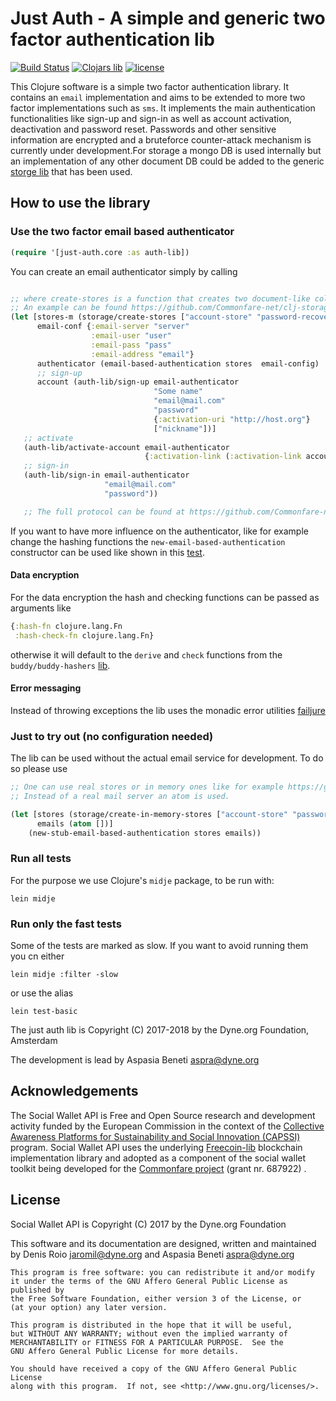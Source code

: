 # Just Auth - A simple and generic two factor authentication lib

[![Build Status](https://travis-ci.org/Commonfare-net/just-auth.svg?branch=master)](https://travis-ci.org/Commonfare-net/just-auth)
[![Clojars lib][clojars-logo]][clojars-url]
[![license][license-image]][license-url]

[clojars-url]: https://clojars.org/org.clojars.dyne/clj-storage
[clojars-logo]: https://clojars.org/images/clojars-logo.png
[license-url]: https://github.com/Commonfare-net/just-auth/blob/feature/start-without-email-config/LICENSE.txt
[license-image]: https://www.gnu.org/graphics/agplv3-155x51.png

This Clojure software is a simple two factor authentication library. It contains an `email` implementation and aims to be extended to more two factor implementations such as `sms`. It implements the main authentication functionalities like sign-up and sign-in as well as account activation, deactivation and password reset. Passwords and other sensitive information are encrypted and a bruteforce counter-attack mechanism is currently under development.For storage a mongo DB is used internally but an implementation of any other document DB could be added to the generic [storge lib](https://github.com/Commonfare-net/clj-storage) that has been used.

## How to use the library

### Use the two factor email based authenticator

```clojure
(require '[just-auth.core :as auth-lib])
```

You can create an email authenticator simply by calling 

```clojure

;; where create-stores is a function that creates two document-like collections with the respective names.
;; An example can be found https://github.com/Commonfare-net/clj-storage/blob/b71bd9379a99a85c2c923c2d4b0b45163399a6f6/src/clj_storage/db/mongo.clj#L88)
(let [stores-m (storage/create-stores ["account-store" "password-recovery-store"])
      email-conf {:email-server "server"
                  :email-user "user"
                  :email-pass "pass"
                  :email-address "email"}
      authenticator (email-based-authentication stores  email-config)
      ;; sign-up
      account (auth-lib/sign-up email-authenticator
                                "Some name"
                                "email@mail.com"
                                "password"
                                {:activation-uri "http://host.org"}
                                ["nickname"])]
   ;; activate
   (auth-lib/activate-account email-authenticator
                              {:activation-link (:activation-link account)})
   ;; sign-in
   (auth-lib/sign-in email-authenticator
                     "email@mail.com"
                     "password"))

   ;; The full protocol can be found at https://github.com/Commonfare-net/just-auth/blob/099be6a4b569bfe8b6f8629ae2383fe380e5c2bd/src/just_auth/core.clj#L42)

```

If you want to have more influence on the authenticator, like for example change the hashing functions the `new-email-based-authentication` constructor can be used like shown in this [test](https://github.com/Commonfare-net/just-auth/blob/8e7144e768e1e8315d6a4f531e426127d8d96c65/test/just_auth/test/core.clj#L42). 

#### Data encryption
For the data encryption the hash and checking functions can be passed as arguments like

```clojure
{:hash-fn clojure.lang.Fn
 :hash-check-fn clojure.lang.Fn}

```

otherwise it will default to the `derive` and `check` functions from the `buddy/buddy-hashers` [lib](https://funcool.github.io/buddy-hashers/latest/).

#### Error messaging

Instead of throwing exceptions the lib uses the monadic error utilities [failjure](https://github.com/adambard/failjure)

### Just to try out (no configuration needed)

The lib can be used without the actual email service for development. To do so please use

```clojure
;; One can use real stores or in memory ones like for example https://github.com/Commonfare-net/clj-storage/blob/b71bd9379a99a85c2c923c2d4b0b45163399a6f6/src/clj_storage/core.clj#L74)
;; Instead of a real mail server an atom is used.

(let [stores (storage/create-in-memory-stores ["account-store" "password-recovery-store"])
      emails (atom [])]
    (new-stub-email-based-authentication stores emails))

```

### Run all tests

For the purpose we use Clojure's `midje` package, to be run with:

```
lein midje
```

### Run only the fast tests

Some of the tests are marked as slow. If you want to avoid running them you cn either

```
lein midje :filter -slow
```

or use the alias

```
lein test-basic
```

The just auth lib is Copyright (C) 2017-2018 by the Dyne.org Foundation, Amsterdam

The development is lead by Aspasia Beneti <aspra@dyne.org>

## Acknowledgements

The Social Wallet API is Free and Open Source research and development
activity funded by the European Commission in the context of
the
[Collective Awareness Platforms for Sustainability and Social Innovation (CAPSSI)](https://ec.europa.eu/digital-single-market/en/collective-awareness) program. Social
Wallet API uses the
underlying [Freecoin-lib](https://github.com/dyne/freecoin-lib)
blockchain implementation library and adopted as a component of the
social wallet toolkit being developed for
the [Commonfare project](https://pieproject.eu) (grant nr. 687922) .


## License

Social Wallet API is Copyright (C) 2017 by the Dyne.org Foundation

This software and its documentation are designed, written and maintained
by Denis Roio <jaromil@dyne.org> and Aspasia Beneti <aspra@dyne.org>

```
This program is free software: you can redistribute it and/or modify
it under the terms of the GNU Affero General Public License as published by
the Free Software Foundation, either version 3 of the License, or
(at your option) any later version.

This program is distributed in the hope that it will be useful,
but WITHOUT ANY WARRANTY; without even the implied warranty of
MERCHANTABILITY or FITNESS FOR A PARTICULAR PURPOSE.  See the
GNU Affero General Public License for more details.

You should have received a copy of the GNU Affero General Public License
along with this program.  If not, see <http://www.gnu.org/licenses/>.
```